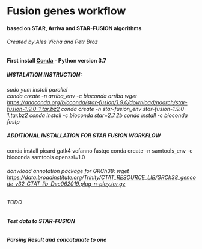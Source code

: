 # Fusion genes workflow
#### based on STAR, Arriva and STAR-FUSION algorithms
###### Created by Ales Vicha and Petr Broz
#### First install [Conda](https://www.anaconda.com/distribution/) - Python version 3.7

##### INSTALATION INSTRUCTION:  
*sudo yum install parallel*  
*conda create -n arriba_env -c bioconda arriba*
*wget https://anaconda.org/bioconda/star-fusion/1.9.0/download/noarch/star-fusion-1.9.0-1.tar.bz2*
*conda create -n star-fusion_env  star-fusion-1.9.0-1.tar.bz2*
*conda install -c bioconda star=2.7.2b*
*conda install -c bioconda fastp*  
##### ADDITIONAL INSTALLATION FOR STAR FUSION WORKFLOW  

conda install picard gatk4 vcfanno fastqc
conda create -n samtools_env -c bioconda samtools openssl=1.0

###### donwload annotation package for GRCh38: wget https://data.broadinstitute.org/Trinity/CTAT_RESOURCE_LIB/GRCh38_gencode_v32_CTAT_lib_Dec062019.plug-n-play.tar.gz
###### TODO  
###### **Test data to STAR-FUSION**  
###### **Parsing Result and concatanate to one**  
  
